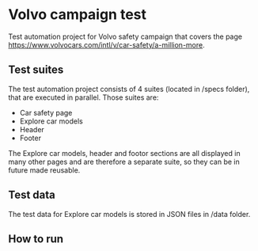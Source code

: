 # Volvo campaign test
Test automation project for Volvo safety campaign that covers the page https://www.volvocars.com/intl/v/car-safety/a-million-more.

## Test suites
The test automation project consists of 4 suites (located in /specs folder), that are executed in parallel. Those suites are:
- Car safety page
- Explore car models 
- Header
- Footer

The Explore car models, header and footor sections are all displayed in many other pages and are therefore a separate suite, so they can be in future made reusable.

## Test data
The test data for Explore car models is stored in JSON files in /data folder.

## How to run

